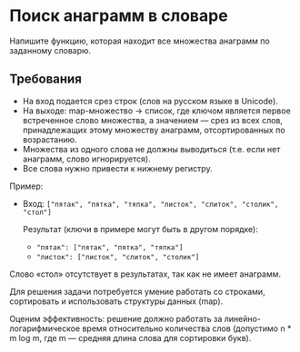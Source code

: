 # Поиск анаграмм в словаре
Напишите функцию, которая находит все множества анаграмм по заданному словарю.

## Требования
- На вход подается срез строк (слов на русском языке в Unicode).
- На выходе: map-множество -> список, где ключом является первое встреченное слово множества, а значением — срез из всех слов, принадлежащих этому множеству анаграмм, отсортированных по возрастанию.
- Множества из одного слова не должны выводиться (т.е. если нет анаграмм, слово игнорируется).
- Все слова нужно привести к нижнему регистру.

Пример:

- Вход: `["пятак", "пятка", "тяпка", "листок", "слиток", "столик", "стол"]`
    
    Результат (ключи в примере могут быть в другом порядке):
    - `"пятак": ["пятак", "пятка", "тяпка"]`
    - `"листок": ["листок", "слиток", "столик"]`

Слово «стол» отсутствует в результатах, так как не имеет анаграмм.

Для решения задачи потребуется умение работать со строками, сортировать
и использовать структуры данных (map).

Оценим эффективность: решение должно работать за линейно-логарифмическое время относительно количества слов (допустимо n * m log m, где m — средняя длина слова для сортировки букв).